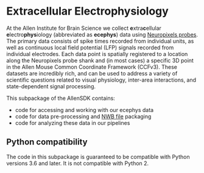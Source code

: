Extracellular Electrophysiology
===============================

At the Allen Institute for Brain Science we collect **e**xtra**c**ellular **e**lectro**phys**iology (abbreviated as **ecephys**) data using [Neuropixels probes](https://www.nature.com/articles/nature24636). The primary data consists of spike times recorded from individual units, as well as continuous local field potential (LFP) signals recorded from individual electrodes. Each data point is spatially registered to a  location along the Neuropixels probe shank and (in most cases) a specific 3D point in the Allen Mouse Common Coordinate Framework (CCFv3). These datasets are incredibly rich, and can be used to address a variety of scientific questions related to visual physiology, inter-area interactions, and state-dependent signal processing.

This subpackage of the AllenSDK contains:

- code for accessing and working with our ecephys data
- code for data pre-processing and [NWB file](https://www.nwb.org/how-to-use/) packaging
- code for analyzing these data in our pipelines


Python compatibility
--------------------
The code in this subpackage is guaranteed to be compatible with Python versions 3.6 and later. It is not compatible with Python 2.

